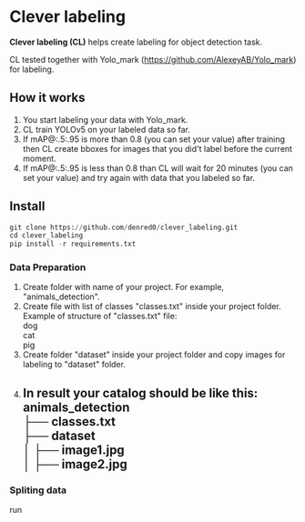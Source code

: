# Clever labeling
**Clever labeling (CL)** helps create labeling for object detection task. 

CL tested together with Yolo_mark (https://github.com/AlexeyAB/Yolo_mark) for labeling. 


## How it works
1. You start labeling your data with Yolo_mark.
2. CL train YOLOv5 on your labeled data so far. 
3. If mAP@:.5:.95 is more than 0.8 (you can set your value) after training then CL create bboxes for images that you did't label before the current moment.
4. If mAP@:.5:.95 is less than 0.8 than CL will wait for 20 minutes (you can set your value) and try again with data that you labeled so far. 


## Install
```python
git clone https://github.com/denred0/clever_labeling.git
cd clever_labeling
pip install -r requirements.txt
```

### Data Preparation
1. Create folder with name of your project. For example, "animals_detection". 
2. Create file with list of classes "classes.txt" inside your project folder. 
<br>Example of structure of "classes.txt" file:
<br>dog
<br>cat
<br>pig
3. Create folder "dataset" inside your project folder and copy images for labeling to "dataset" folder. 
4. In result your catalog should be like this:
<br>animals_detection
<br>├── classes.txt
<br>├── dataset
<br>│   ├── image1.jpg
<br>│   ├── image2.jpg
      - 

### Spliting data
run 